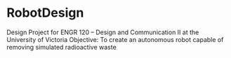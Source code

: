 # RobotDesign
Design Project for ENGR 120 – Design and Communication II at the University of Victoria
Objective:
  To create an autonomous robot capable of removing simulated radioactive waste

